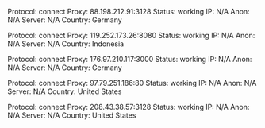 Protocol: connect
Proxy: 88.198.212.91:3128
Status: working
IP: N/A
Anon: N/A
Server: N/A
Country: Germany

Protocol: connect
Proxy: 119.252.173.26:8080
Status: working
IP: N/A
Anon: N/A
Server: N/A
Country: Indonesia

Protocol: connect
Proxy: 176.97.210.117:3000
Status: working
IP: N/A
Anon: N/A
Server: N/A
Country: Germany

Protocol: connect
Proxy: 97.79.251.186:80
Status: working
IP: N/A
Anon: N/A
Server: N/A
Country: United States

Protocol: connect
Proxy: 208.43.38.57:3128
Status: working
IP: N/A
Anon: N/A
Server: N/A
Country: United States

